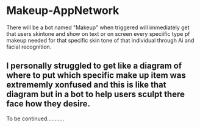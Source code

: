 # **__Makeup-AppNetwork__**
There will be a bot named "Makeup"  when triggered will immediately get that users skintone and show on text or on screen every speciific type pf makeup needed for that specific skin tone of that individual through Ai and facial recognition.
## I personally struggled to get like a diagram of where to put which specific make up item was extrememly xonfused and this is like that diagram but in a bot to help users sculpt there face how they desire. 
To be continued...........
